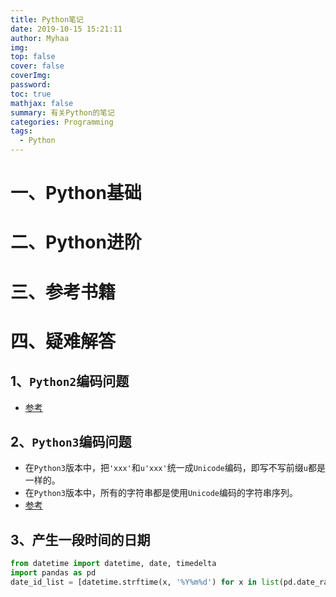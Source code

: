 ```yaml
---
title: Python笔记
date: 2019-10-15 15:21:11
author: Myhaa
img:
top: false
cover: false
coverImg:
password:
toc: true
mathjax: false
summary: 有关Python的笔记
categories: Programming
tags:
  - Python
---
```




# 一、Python基础



# 二、Python进阶



# 三、参考书籍



# 四、疑难解答

## 1、`Python2`编码问题

* [参考](<https://foofish.net/why-Python-encoding-is-tricky.html>)

## 2、`Python3`编码问题

* 在`Python3`版本中，把`'xxx'`和`u'xxx'`统一成`Unicode`编码，即写不写前缀`u`都是一样的。
* 在`Python3`版本中，所有的字符串都是使用`Unicode`编码的字符串序列。
* [参考](<https://foofish.net/how-Python3-handle-charset-encoding.html>)

## 3、产生一段时间的日期

```python
from datetime import datetime, date, timedelta
import pandas as pd
date_id_list = [datetime.strftime(x, '%Y%m%d') for x in list(pd.date_range(start='20190701', end='20190928'))]
```

